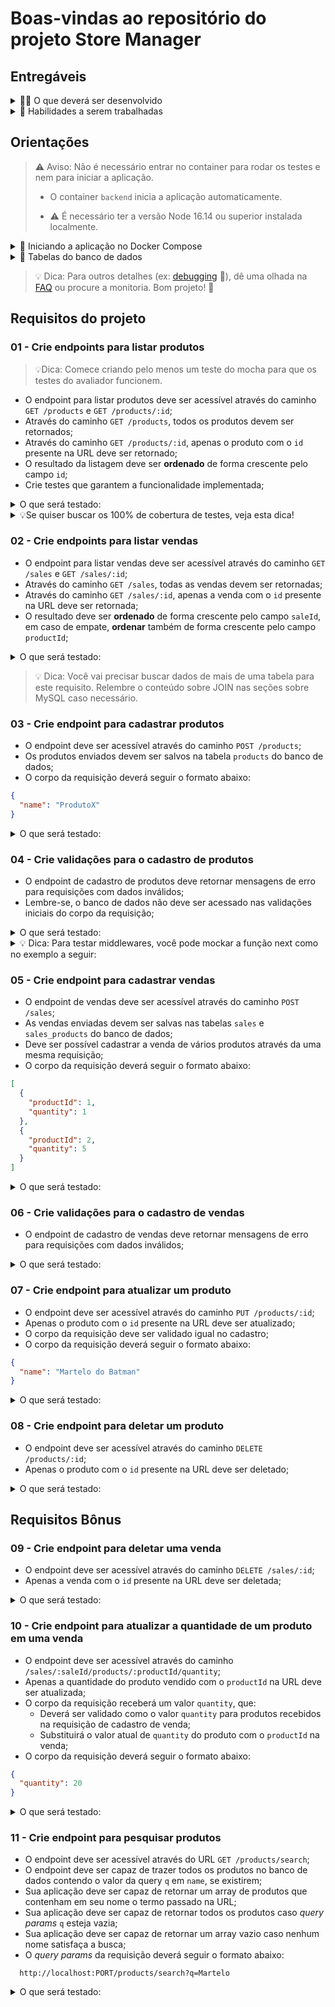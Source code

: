 # Boas-vindas ao repositório do projeto Store Manager

## Entregáveis
  
<details>
<summary>🧑‍💻 O que deverá ser desenvolvido</summary>

- Você vai desenvolver uma API RESTful utilizando a arquitetura em camadas!

- A API a ser construída é um sistema de gerenciamento de vendas em que será possível criar, visualizar, deletar e atualizar produtos e vendas. Você deverá utilizar o banco de dados MySQL para a gestão de dados.

- Você também irá desenvolver testes para garantir as funcionalidade das implementações, uma habilidade essencial para a pessoa desenvolvedora.

</details>
  
<details>
  <summary>📝 Habilidades a serem trabalhadas </summary>

Neste projeto, verificamos se você é capaz de:

- Interagir com um banco de dados relacional MySQL;
- Implementar uma API utilizando arquitetura em camadas;
- Criar validações para os dados recebidos pela API;
- Escrever testes para APIs para garantir a implementação dos endpoints;

</details>

## Orientações

> ⚠️ Aviso: Não é necessário entrar no container para rodar os testes e nem para iniciar a aplicação.
>
> - O container `backend` inicia a aplicação automaticamente.
>
> - ⚠️ É necessário ter a versão Node 16.14 ou superior instalada localmente.

<details>
<summary>🐳 Iniciando a aplicação no Docker Compose</summary>

```bash
# Instale as dependências
npm install

# Inicie os containers do compose `backend` e `db`
# A aplicação estará disponível em `http://localhost:3001` em modo de desenvolvimento
docker-compose up -d

# É possível ver os logs da aplicação com `docker logs -n 10 -f <nome-do-container>`
docker logs -n 10 -f store_manager
```

</details>

<details>
<summary>🎲 Tabelas do banco de dados</summary>

|Diagrama de Entidade-Relacionamento|
|:--:|
|![DER](./public/erStoreManager.png)|

|Tabela|Formato|Notas|
|---|---|---|
|`products`|![Tabela Produtos](./public/tableproducts.png)|O `id` é gerado automaticamente|
|`sales`|![Tabela Vendas](./public/tablesales.png)|O `id` e `date` são gerados automaticamente|
|`sales_products`|![Tabela Vendas-Produtos](./public/tablesalesproducts.png)|Os registros nessa tabela são removidos automaticamente em caso de remoção do produto ou da venda relacionados (`ON DELETE CASCADE`)|

- Os scripts para criar e popular o banco de dados podem ser vistos no diretório [`sql`](./sql);

</details>

> 💡 Dica: Para outros detalhes (ex: [debugging](./FAQ.md#debugging) 🐞), dê uma olhada na [FAQ](./FAQ.md) ou procure a monitoria. Bom&nbsp;projeto!&nbsp;🚀

## Requisitos do projeto

### 01 - Crie endpoints para listar produtos

> 💡Dica: Comece criando pelo menos um teste do mocha para que os testes do avaliador funcionem.

- O endpoint para listar produtos deve ser acessível através do caminho `GET /products` e `GET /products/:id`;
- Através do caminho `GET /products`, todos os produtos devem ser retornados;
- Através do caminho `GET /products/:id`, apenas o produto com o `id` presente na URL deve ser retornado;
- O resultado da listagem deve ser **ordenado** de forma crescente pelo campo `id`;
- Crie testes que garantem a funcionalidade implementada;

<details>
<summary>O que será testado:</summary>

- **Será validado que é possível listar todos os produtos**

  Ao fazer uma requisição para `GET /products`, o resultado retornado deverá ser conforme exibido abaixo, com um status http `200`:

  ```json
  [
    {
      "id": 1,
      "name": "Martelo de Thor"
    },
    {
      "id": 2,
      "name": "Traje de encolhimento"
    }
    /* ... */
  ]
  ```

- **Será validado que não é possível listar um produto que não existe**

  Ao fazer uma requisição para `GET /products/:id`, se não existir um produto com o `id` presente na URL, o resultado retornado deverá ser conforme exibido abaixo, com um status http `404`:

  ```json
  { "message": "Product not found" }
  ```

- **Será validado que é possível listar um produto específico com sucesso**

  Ao fazer uma requisição para `GET /products/:id`, caso exista um produto com o `id` presente na URL, o resultado retornado deverá ser conforme exibido abaixo, com um status http `200`:

  ```json
  {
    "id": 1,
    "name": "Martelo de Thor"
  }
  ```

- **Será validado que os testes estão cobrindo:**
  
    - Pelo menos 30% das linhas e possíveis mutações em código
    - Pelo menos 6 funções do código

</details>

<details>
<summary>💡Se quiser buscar os 100% de cobertura de testes, veja esta dica!</summary>

Se quiser incluir as rotas na sua cobertura de testes, lembre-se que testes unitários testam funções - e o _router_ só faz chamadas, ele não implementa nenhuma função. O teste mais adequado para ele é de integração - fique à vontade para fazê-los para complementar seus testes unitários!

</details>

### 02 - Crie endpoints para listar vendas

- O endpoint para listar vendas deve ser acessível através do caminho `GET /sales` e `GET /sales/:id`;
- Através do caminho `GET /sales`, todas as vendas devem ser retornadas;
- Através do caminho `GET /sales/:id`, apenas a venda com o `id` presente na URL deve ser retornada;
- O resultado deve ser **ordenado** de forma crescente pelo campo `saleId`, em caso de empate, **ordenar** também de forma crescente pelo campo `productId`;

<details>
<summary>O que será testado:</summary>

- **Será validado que é possível listar todas as vendas**

  Ao fazer uma requisição para `GET /sales`, o resultado retornado deverá ser conforme exibido abaixo, com um status http `200`:

  ```json
  [
    {
      "saleId": 1,
      "date": "2021-09-09T04:54:29.000Z",
      "productId": 1,
      "quantity": 2
    },
    {
      "saleId": 1,
      "date": "2021-09-09T04:54:54.000Z",
      "productId": 2,
      "quantity": 2
    }

    /* ... */
  ]
  ```

- **Será validado que não é possível listar uma venda que não existe**

  Ao fazer uma requisição para `GET /sales/:id`, se não existir uma venda com o `id` presente na URL, o resultado retornado deverá ser conforme exibido abaixo, com um status http `404`:

  ```json
  { "message": "Sale not found" }
  ```

- **Será validado que é possível listar uma venda específica com sucesso**

  Ao fazer uma requisição para `GET /sales/:id`, caso exista uma venda com o `id` presente na URL, o resultado retornado deverá ser conforme exibido abaixo, com um status http `200`:

  ```json
  [
    {
      "date": "2021-09-09T04:54:29.000Z",
      "productId": 1,
      "quantity": 2
    },
    {
      "date": "2021-09-09T04:54:54.000Z",
      "productId": 2,
      "quantity": 2
    }

    /* ... */
  ]
  ```

- **Será validado que os testes estão cobrindo:**
  
    - Pelo menos 30% das linhas e possíveis mutações em código
    - Pelo menos 12 funções do código

</details>

> 💡 Dica: Você vai precisar buscar dados de mais de uma tabela para este requisito. Relembre o conteúdo sobre JOIN nas seções sobre MySQL caso necessário.

### 03 - Crie endpoint para cadastrar produtos

- O endpoint deve ser acessível através do caminho `POST /products`;
- Os produtos enviados devem ser salvos na tabela `products` do banco de dados;
- O corpo da requisição deverá seguir o formato abaixo:

```json
{
  "name": "ProdutoX"
}
```

<details>
<summary>O que será testado:</summary>

- **Será validado que é possível cadastrar um produto com sucesso**

  Ao fazer uma requisição válida para `POST /products`, o resultado retornado deverá ser conforme exibido abaixo, com um status http `201`:

  ```json
  {
    "id": 4,
    "name": "ProdutoX"
  }
  ```

- **Será validado que os testes estão cobrindo:**
  
    - Pelo menos 30% das linhas e possíveis mutações em código
    - Pelo menos 15 funções do código

</details>

### 04 - Crie validações para o cadastro de produtos

- O endpoint de cadastro de produtos deve retornar mensagens de erro para requisições com dados inválidos;
- Lembre-se, o banco de dados não deve ser acessado nas validações iniciais do corpo da requisição;

<details>
<summary>O que será testado:</summary>

- **Será validado que não é possível cadastrar um produto sem o campo `name`**

  Se a requisição para `POST /products` não tiver o campo `name`, o resultado retornado deverá ser conforme exibido abaixo, com um status http `400` :

  ```json
  { "message": "\"name\" is required" }
  ```

- **Será validado que não é possível cadastrar um produto com o campo `name` menor que 5 caracteres**

  Se a requisição para `POST /products` não tiver `name` com pelo menos 5 caracteres, o resultado retornado deverá ser conforme exibido abaixo, com um status http `422`

  ```json
  { "message": "\"name\" length must be at least 5 characters long" }
  ```

- **Será validado que os testes estão cobrindo:**
  
    - Pelo menos 40% das linhas e possíveis mutações em código
    - Pelo menos 15 funções do código

</details>

<details>
<summary>💡 Dica: Para testar middlewares, você pode mockar a função next como no exemplo a seguir:</summary>

```js
// ...
const next = sinon.stub().returns(); // crie um stub
>
myMiddlewares.validateMiddleware(req, res, next); // passe o `next` para o middleware junto com o `req` e `res`
>
expect(next).to.have.been.calledWith(); // verifica se o `next` foi chamado pelo middleware
// ...
```

</details>

### 05 - Crie endpoint para cadastrar vendas

- O endpoint de vendas deve ser acessível através do caminho `POST /sales`;
- As vendas enviadas devem ser salvas nas tabelas `sales` e `sales_products` do banco de dados;
- Deve ser possível cadastrar a venda de vários produtos através da uma mesma requisição;
- O corpo da requisição deverá seguir o formato abaixo:

```json
[
  {
    "productId": 1,
    "quantity": 1
  },
  {
    "productId": 2,
    "quantity": 5
  }
]
```

<details>
<summary>O que será testado:</summary>

- **Será validado que é possível cadastrar uma venda com sucesso**

  Ao fazer uma requisição válida para `POST /sales`, o resultado retornado deverá ser conforme exibido abaixo, com um status http `201`:

  ```json
  {
    "id": 3,
    "itemsSold": [
      {
        "productId": 1,
        "quantity": 1
      },
      {
        "productId": 2,
        "quantity": 5
      }
    ]
  }
  ```

- **Será validado que os testes estão cobrindo:**
  
    - Pelo menos 40% das linhas e possíveis mutações em código
    - Pelo menos 18 funções do código

</details>

### 06 - Crie validações para o cadastro de vendas

- O endpoint de cadastro de vendas deve retornar mensagens de erro para requisições com dados inválidos;

<details>
<summary>O que será testado:</summary>

- **Será validado que não é possível cadastrar uma venda sem o campo `productId`**

  Se algum dos itens da requisição para `POST /sales` não tiver o campo `productId`, o resultado retornado deverá ser conforme exibido abaixo, com um status http `400`:

  ```json
  { "message": "\"productId\" is required" }
  ```

- **Será validado que não é possível cadastrar uma venda sem o campo `quantity`**

  Se algum dos itens da requisição para `POST /sales` não tiver o campo `quantity`, o resultado retornado deverá ser conforme exibido abaixo, com um status http `400` :

  ```json
  { "message": "\"quantity\" is required" }
  ```

- **Será validado que não é possível cadastrar uma venda com o campo `quantity` menor ou igual a 0 (Zero)**

  Se a requisição para `POST /sales` tiver algum item em que o campo `quantity` seja menor ou igual a zero, o resultado retornado deverá ser conforme exibido abaixo, com um status http `422`

  ```json
  { "message": "\"quantity\" must be greater than or equal to 1" }
  ```

- **Será validado que não é possível cadastrar uma venda com o campo `productId` inexistente, em uma requisição com um único item**

  Se o campo `productId` do item da requisição para `POST /sales` não existir no banco de dados, o resultado retornado deverá ser conforme exibido abaixo, com um status http `404`

  ```json
  { "message": "Product not found" }
  ```

- **Será validado que não é possível cadastrar uma venda com o campo `productId` inexistente, em uma requisição com vários items**

  Se a requisição para `POST /sales` tiver algum item cujo campo `productId` não existe no banco de dados, o resultado retornado deverá ser conforme exibido abaixo, com um status http `404`

  ```json
  { "message": "Product not found" }
  ```

- **Será validado que os testes estão cobrindo:**
  
    - Pelo menos 50% das linhas e possíveis mutações em código
    - Pelo menos 18 funções do código

</details>

### 07 - Crie endpoint para atualizar um produto

- O endpoint deve ser acessível através do caminho `PUT /products/:id`;
- Apenas o produto com o `id` presente na URL deve ser atualizado;
- O corpo da requisição deve ser validado igual no cadastro;
- O corpo da requisição deverá seguir o formato abaixo:

```json
{
  "name": "Martelo do Batman"
}
```

<details>
<summary>O que será testado:</summary>

- **Será validado que não é possível alterar um produto sem o campo `name`**

  Se a requisição para `PUT /products/:id` não tiver o campo `name`, o resultado retornado deverá ser conforme exibido abaixo, com um status http `400` :

  ```json
  { "message": "\"name\" is required" }
  ```

- **Será validado que não é possível alterar um produto com o campo `name` menor que 5 caracteres**

  Se a requisição para `PUT /products/:id` não tiver `name` com pelo menos 5 caracteres, o resultado retornado deverá ser conforme exibido abaixo, com um status http `422`

  ```json
  { "message": "\"name\" length must be at least 5 characters long" }
  ```

- **Será validado que não é possível alterar um produto que não existe**
  
  Se a requisição para `PUT /products/:id` informar o `id` de um produto inexistente, o resultado retornado deverá ser conforme exibido abaixo, com um status http `404`:

    ```json
      { "message": "Product not found" }
    ```

- **Será validado que é possível alterar um produto com sucesso**

  Ao fazer uma requisição válida para `PUT /products/:id`, o resultado retornado deverá ser conforme exibido abaixo, com um status http`200`:

  ```json
  {
    "id": 1,
    "name": "Martelo do Batman"
  }
  ```

  Também será verificado que o produto foi alterado corretamente no banco de dados.

- **Será validado que os testes estão cobrindo:**
  
    - Pelo menos 50% das linhas e possíveis mutações em código
    - Pelo menos 21 funções do código

</details>

### 08 - Crie endpoint para deletar um produto

- O endpoint deve ser acessível através do caminho `DELETE /products/:id`;
- Apenas o produto com o `id` presente na URL deve ser deletado;

<details>
<summary>O que será testado:</summary>

- **Será validado que não é possível deletar um produto que não existe**

  Se a requisição para `DELETE /products/:id` informar o `id` de um produto inexistente, o resultado retornado deverá ser conforme exibido abaixo, com um status http `404`:

  ```json
    { "message": "Product not found" }
  ```

- **Será validado que é possível deletar um produto com sucesso**

  Ao fazer uma requisição válida para `DELETE /products/:id`, não deve ser retornada nenhuma resposta, apenas um status http `204`;

  Também será verificado que o produto foi removido corretamente no banco de dados.

- **Será validado que os testes estão cobrindo:**
  
    - Pelo menos 60% das linhas e possíveis mutações em código
    - Pelo menos 24 funções do código

</details>

## Requisitos Bônus

### 09 - Crie endpoint para deletar uma venda

- O endpoint deve ser acessível através do caminho `DELETE /sales/:id`;
- Apenas a venda com o `id` presente na URL deve ser deletada;

<details>
<summary>O que será testado:</summary>

- **Será validado que não é possível deletar uma venda que não existe**
  
  Se a requisição para `DELETE /sales/:id` informar o `id` de uma venda inexistente, o resultado retornado deverá ser conforme exibido abaixo, com um status http `404`:

  ```json
    { "message": "Sale not found" }
  ```

- **Será validado que é possível deletar uma venda com sucesso**

  Ao fazer uma requisição válida para `DELETE /sales/:id`, não deve ser retornada nenhuma resposta, apenas um status http `204`;

  Também será verificado que a venda foi removida corretamente no banco de dados.

- **Será validado que os testes estão cobrindo:**
  
    - Pelo menos 70% das linhas e possíveis mutações em código
    - Pelo menos 27 funções do código

</details>

### 10 - Crie endpoint para atualizar a quantidade de um produto em uma venda

- O endpoint deve ser acessível através do caminho `/sales/:saleId/products/:productId/quantity`;
- Apenas a quantidade do produto vendido com o `productId` na URL deve ser atualizada;
- O corpo da requisição receberá um valor `quantity`, que:
    - Deverá ser validado como o valor `quantity` para produtos recebidos na requisição de cadastro de venda;
    - Substituirá o valor atual de `quantity` do produto com o `productId` na venda;
- O corpo da requisição deverá seguir o formato abaixo:

```json
{
  "quantity": 20
}
```

<details>
<summary>O que será testado:</summary>

- **Será validado que não é possível realizar alterações em uma venda sem o campo `quantity`**

  Se a requisição para `PUT /sales/:saleId/products/:productId/quantity` não tiver o campo `quantity`, o resultado retornado deverá ser conforme exibido abaixo, com um status http `400`:

  ```json
  { "message": "\"quantity\" is required" }
  ```

- **Será validado que não é possível realizar alterações em uma venda com o campo `quantity` menor ou igual a 0 (Zero)**

  Se a requisição para `PUT /sales/:saleId/products/:productId/quantity` tiver o campo `quantity` menor que zero, o resultado retornado deverá ser conforme exibido abaixo, com um status http `422`:

  ```json
  { "message": "\"quantity\" must be greater than or equal to 1" }
  ```

- **Será validado que não é possível realizar alterações em uma venda com `productId` inexistente**

  Se a requisição para `PUT /sales/:saleId/products/:productId/quantity` tiver o campo `productId` com um valor não existente no banco, o resultado retornado deverá ser conforme exibido abaixo, com um status http `404`:

  ```json
  { "message": "Product not found in sale" }
  ```

- **Será validado que não é possível alterar uma venda que não existe**

  Se a requisição para `PUT /sales/:saleId/products/:productId/quantity` informar o `saleId` de uma venda inexistente, o resultado retornado deverá ser conforme exibido abaixo, com um status http `404`:

  ```json
    { "message": "Sale not found" }
  ```

- **Será validado que é possível alterar a quantidade de um produto de uma venda com sucesso**

  Ao fazer uma requisição válida para `PUT /sales/:saleId/products/:productId/quantity`, o produto atualizado deverá ser retornado conforme exibido abaixo, com um status http `200`:

  ```json
  {
    "date": "2023-05-06T03:14:28.000Z",
    "productId": 2,
    "quantity": 20,
    "saleId": 1
  }
  ```

  Também será verificado que a quantidade do produto foi alterada corretamente no banco de dados.

- **Será validado que os testes estão cobrindo:**
  
    - Pelo menos 50% das linhas e possíveis mutações em código
    - Pelo menos 21 funções do código

</details>

### 11 - Crie endpoint para pesquisar produtos

- O endpoint deve ser acessível através do URL `GET /products/search`;
- O endpoint deve ser capaz de trazer todos os produtos no banco de dados contendo o valor da query `q` em `name`, se existirem;
- Sua aplicação deve ser capaz de retornar um array de produtos que contenham em seu nome o termo passado na URL;
- Sua aplicação deve ser capaz de retornar todos os produtos caso _query params_ `q` esteja vazia;
- Sua aplicação deve ser capaz de retornar um array vazio caso nenhum nome satisfaça a busca;
- O _query params_ da requisição deverá seguir o formato abaixo:

```text
  http://localhost:PORT/products/search?q=Martelo
```

<details>
<summary>O que será testado:</summary>

- **Será validado que é possível buscar um produto pelo `name`**

  Se a requisição para `GET /products/search` for feita com um _query params_ `q` cujo valor exista no atributo `name` de algum produto, o resultado retornado deverá ser conforme exibido abaixo, com um status http `200`:

  ```json
  // GET /products/search?q=Martelo

  [
    {
      "id": 1,
      "name": "Martelo de Thor"
    }
  ]
  ```

- **Será validado que é possível buscar todos os produtos quando passa a busca vazia**

  Se a requisição para `GET /products/search` foi feita com um _query params_ `q` vazio, o resultado retornado deverá ser conforme exibido abaixo, com um status http `200`:

  ```json
  // GET /products/search?q=

  [
    {
      "id": 1,
      "name": "Martelo de Thor",
    },
    {
      "id": 2,
      "name": "Traje de encolhimento",
    }
    /* ... */
  ]
  ```

- **Será validado que a busca retorna um array vazio quando não há produtos correspondentes**

  Se a requisição para `GET /products/search` for feita com um _query params_ `q` cujo valor não exista no atributo `name` de nenhum produto, o resultado retornado deverá ser um array vazio, com um status http `200`:

  ```json
  // GET /products/search?q=ProdutoInexistente

  []
  ```
  
- **Será validado que os testes estão cobrindo:**
  
    - Pelo menos 70% das linhas e possíveis mutações em código
    - Pelo menos 33 funções do código

</details>